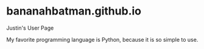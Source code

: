 # bananahbatman.github.io
Justin's User Page

My favorite programming language is Python, because it is so simple to use.